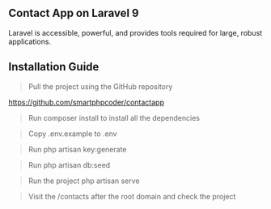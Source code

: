 ## Contact App on Laravel 9

Laravel is accessible, powerful, and provides tools required for large, robust applications.

## Installation Guide

> Pull the project using the GitHub repository

https://github.com/smartphpcoder/contactapp

> Run composer install to install all the dependencies

> Copy .env.example to .env

> Run php artisan key:generate

> Run php artisan db:seed

> Run the project php artisan serve

> Visit the /contacts after the root domain and check the project
